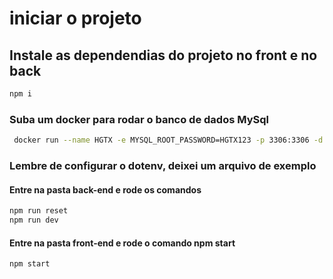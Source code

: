 # iniciar o projeto
## Instale as dependendias do projeto no front e no back

```sh
npm i
```
### Suba um docker para rodar o banco de dados MySql
```sh
 docker run --name HGTX -e MYSQL_ROOT_PASSWORD=HGTX123 -p 3306:3306 -d mysql:5.7 
```
### Lembre de configurar o dotenv, deixei um arquivo de exemplo



#### Entre na pasta back-end e rode os comandos

```sh
npm run reset
npm run dev
```

#### Entre na pasta front-end e rode o comando npm start

```sh
npm start
```
